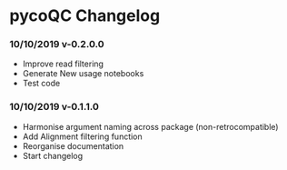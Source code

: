 # pycoQC Changelog

### 10/10/2019 v-0.2.0.0

* Improve read filtering
* Generate New usage notebooks
* Test code

### 10/10/2019 v-0.1.1.0

* Harmonise argument naming across package (non-retrocompatible)
* Add Alignment filtering function
* Reorganise documentation
* Start changelog
